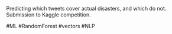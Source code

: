 Predicting which tweets cover actual disasters, and which do not. Submission to Kaggle competition.

#ML #RandomForest #vectors #NLP
